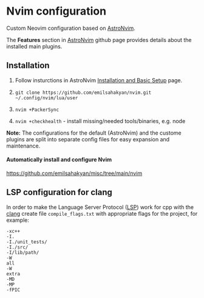 # Nvim configuration

Custom Neovim configuration based on [AstroNvim](https://astronvim.github.io/).

The __Features__ section in [AstroNvim](https://astronvim.github.io/) github page provides details about the installed main plugins.  

## Installation 
1. Follow insturctions in AstroNvim [Installation and Basic Setup](https://github.com/AstroNvim/AstroNvim) page.

2. `git clone https://github.com/emilsahakyan/nvim.git ~/.config/nvim/lua/user` 
3. `nvim +PackerSync`
4. `nvim +checkhealth` - install missing/needed tools/binaries, e.g. node


__Note:__ The configurations for the default (AstroNvim) and the custome plugins are split into separate config files for easy expansion and maintenance.

#### Automatically install and configure Nvim
https://github.com/emilsahakyan/misc/tree/main/nvim

## LSP configuration for clang
In order to make the Language Server Protocol ([LSP](https://microsoft.github.io/language-server-protocol/)) work for cpp with the [clang](https://clangd.llvm.org ) create file `compile_flags.txt` with appropriate flags for the project, for example:

```
-xc++
-I.
-I./unit_tests/
-I./src/
-I/lib/path/
-W
all
-W
extra
-MD
-MP
-fPIC

```

